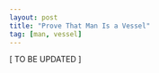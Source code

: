 ```yaml
---
layout: post
title: "Prove That Man Is a Vessel"
tag: [man, vessel]
---
```


\[ TO BE UPDATED \]

<!-- Gn. 2:7, Greek on formed -->
